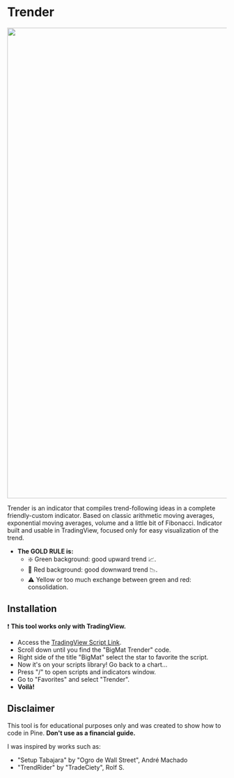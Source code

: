 # Trender

<img src="https://i.postimg.cc/FK3D4Tcc/Trender.png" width="1080">

Trender is an indicator that compiles trend-following ideas in a complete friendly-custom indicator. Based on classic arithmetic moving averages, exponential moving averages, volume and a little bit of Fibonacci.
Indicator built and usable in TradingView, focused only for easy visualization of the trend. 

- **The GOLD RULE is:**
  - ❇️ Green background: good upward trend 📈. 
  - 🔴 Red background: good downward trend 📉. 
  - ⚠️ Yellow or too much exchange between green and red: consolidation.  
  
## Installation

❗️ **This tool works only with TradingView.**

- Access the [TradingView Script Link](https://br.tradingview.com/script/PyzYltq6/).
- Scroll down until you find the "BigMat Trender" code.
- Right side of the title "BigMat" select the star to favorite the script.
- Now it's on your scripts library! Go back to a chart...
- Press "/" to open scripts and indicators window.
- Go to "Favorites" and select "Trender".
- **Voilà!**

## Disclaimer
This tool is for educational purposes only and was created to show how to code in Pine.
**Don't use as a financial guide.**

I was inspired by works such as: 
- "Setup Tabajara" by "Ogro de Wall Street", André Machado 
- "TrendRider" by "TradeCiety", Rolf S.
